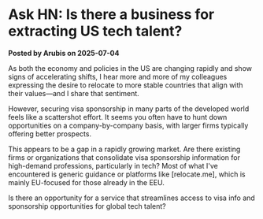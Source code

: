 # Ask HN: Is there a business for extracting US tech talent?  
**Posted by Arubis on 2025-07-04**

As both the economy and policies in the US are changing rapidly and show signs of accelerating shifts, I hear more and more of my colleagues expressing the desire to relocate to more stable countries that align with their values—and I share that sentiment. 

However, securing visa sponsorship in many parts of the developed world feels like a scattershot effort. It seems you often have to hunt down opportunities on a company-by-company basis, with larger firms typically offering better prospects.

This appears to be a gap in a rapidly growing market. Are there existing firms or organizations that consolidate visa sponsorship information for high-demand professions, particularly in tech? Most of what I've encountered is generic guidance or platforms like [relocate.me], which is mainly EU-focused for those already in the EEU. 

Is there an opportunity for a service that streamlines access to visa info and sponsorship opportunities for global tech talent?